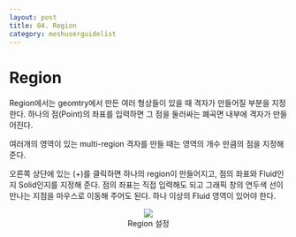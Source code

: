 ```yaml
---
layout: post
title: 04. Region
category: meshuserguidelist
---
```


# Region

Region에서는 geomtry에서 만든 여러 형상들이 있을 때 격자가 만들어질 부분을 지정한다. 하나의 점(Point)의 좌표를 입력하면 그 점을 둘러싸는 폐곡면 내부에 격자가 만들어진다.

여러개의 영역이 있는 multi-region 격자를 만들 때는 영역의 개수 만큼의 점을 지정해 준다.

오른쪽 상단에 있는 (+)를 클릭하면 하나의 region이 만들어지고, 점의 좌표와 Fluid인지 Solid인지를 지정해 준다. 점의 좌표는 직접 입력해도 되고 그래픽 창의 연두색 선이 만나는 지점을 마우스로 이동해 주어도 된다. 하나 이상의 Fluid 영역이 있어야 한다.

<p style="text-align: center">
    <img src="https://github.com/nextfoam/baram-pages/raw/main/screenshots/pic/mesh_region.png"><br> Region 설정
</p>





